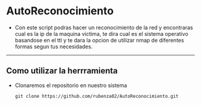 # AutoReconocimiento

- Con este script podras hacer un reconocimiento de la red y encontraras cual es la ip de la maquina victima, te dira cual es el sistema operativo basandose en el ttl y te dara la opcion de utilizar nmap de diferentes formas segun tus necesidades.

---------------------------------------------------

## Como utilizar la herrramienta

- Clonaremos el repositorio en nuestro sistema
  ```
  git clone https://github.com/rubenza02/AutoReconocimiento.git
  ```
  
